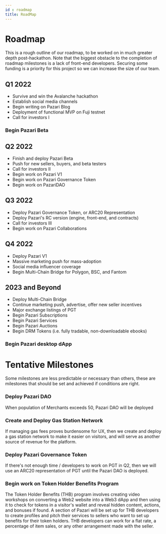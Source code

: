 ```yaml
---
id : roadmap
title: RoadMap
---
```

# Roadmap
This is a rough outline of our roadmap, to be worked on in much greater depth post-hackathon. Note that the biggest obstacle to the completion of roadmap milestones is a lack of front-end developers. Securing some funding is a priority for this project so we can increase the size of our team.

## Q1 2022
- Survive and win the Avalanche hackathon
- Establish social media channels
- Begin writing on Pazari Blog
- Deployment of functional MVP on Fuji testnet
-  Call for investors I
### Begin Pazari Beta

## Q2 2022
- Finish and deploy Pazari Beta
- Push for new sellers, buyers, and beta testers
- Call for investors II
- Begin work on Pazari V1
- Begin work on Pazari Governance Token
- Begin work on PazariDAO

## Q3 2022
- Deploy Pazari Governance Token, or ARC20 Representation 
- Deploy Pazari's RC version (engine, front-end, and contracts)
- Call for investors III
- Begin work on Pazari Collaborations

## Q4 2022
- Deploy Pazari V1
- Massive marketing push for mass-adoption
- Social media influencer coverage
- Begin Multi-Chain Bridge for Polygon, BSC, and Fantom

## 2023 and Beyond
-  Deploy Multi-Chain Bridge
-  Continue marketing push, advertise, offer new seller incentives
-  Major exchange listings of PGT
-  Begin Pazari Subscriptions
-  Begin Pazari Services
-  Begin Pazari Auctions
-  Begin DRM Tokens (i.e. fully tradable, non-downloadable ebooks)
### Begin Pazari desktop dApp

# Tentative Milestones
Some milestones are less predictable or necessary than others, these are milestones that should be set and achieved if conditions are right.

### Deploy Pazari DAO
When population of Merchants exceeds 50, Pazari DAO will be deployed

### Create and Deploy Gas Station Network
If managing gas fees proves burdensome for UX, then we create and deploy a gas station network to make it easier on visitors, and will serve as another source of revenue for the platform.

### Deploy Pazari Governance Token
If there's not enough time / developers to work on PGT in Q2, then we will use an ARC20 representation of PGT until the Pazari DAO is deployed.

### Begin work on Token Holder Benefits Program
The Token Holder Benefits (THB) program involves creating video workshops on converting a Web2 website into a Web3 dApp and then using it to check for tokens in a visitor's wallet and reveal hidden content, actions, and bonuses if found. A section of Pazari will be set up for THB developers to create profiles and pitch their services to sellers who want to set up benefits for their token holders. THB developers can work for a flat rate, a percentage of item sales, or any other arrangement made with the seller.
